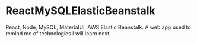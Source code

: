 # ReactMySQLElasticBeanstalk
React, Node, MySQL, MaterialUI, AWS Elastic Beanstalk. A web app used to remind me of technologies I will learn next.
